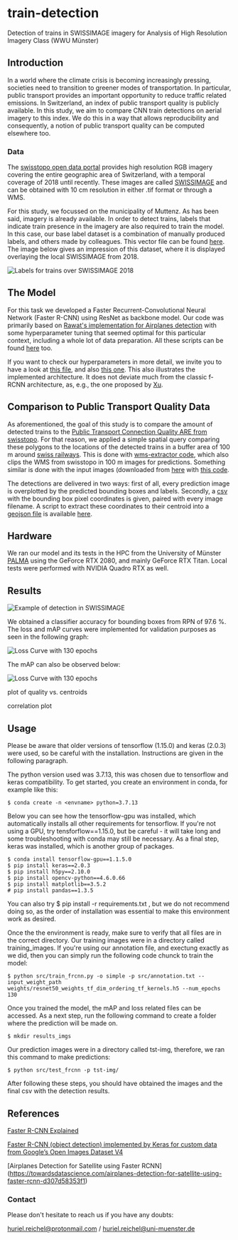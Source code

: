 # train-detection
Detection of trains in SWISSIMAGE imagery for Analysis of High Resolution Imagery Class (WWU Münster)

## Introduction

In a world where the climate crisis is becoming increasingly pressing, societies need to transition to greener modes of transportation. In particular, public transport provides an important opportunity to reduce traffic related emissions. In Switzerland, an index of public transport quality is publicly available. In this study, we aim to compare CNN train detections on aerial imagery to this index. We do this in a way that allows reproducibility and consequently, a notion of public transport quality can be computed elsewhere too. 

### Data

The [swisstopo open data portal](map.geoadmin.ch) provides high resolution RGB imagery covering the entire geographic area of Switzerland, with a temporal coverage of 2018 until recently. These images are called [SWISSIMAGE](https://www.swisstopo.admin.ch/de/geodata/images/ortho/swissimage10.html) and can be obtained with 10 cm resolution in either .tif format or through a WMS. 

For this study, we focussed on the municipality of Muttenz. As has been said, imagery is already available. In order to detect trains, labels that indicate train presence in the imagery are also required to train the model. In this case, our base label dataset is a combination of manually produced labels, and others made by colleagues. This vector file can be found [here](trains-data/vehicles-labels.geojson). The image below gives an impression of this dataset, where it is displayed overlaying the local SWISSIMAGE from 2018. 

![Labels for trains over SWISSIMAGE 2018](fig/labels.png)

## The Model

For this task we developed a Faster Recurrent-Convolutional Neural Network (Faster R-CNN) using ResNet as backbone model. Our code was primarily based on [Rawat's implementation for Airplanes detection](https://github.com/ShubhankarRawat/Airplane-Detection-for-Satellites) with some hyperparameter tuning that seemed optimal for this particular context, including a whole lot of data preparation. All these scripts can be found [here](src/) too. 

If you want to check our hyperparameters in more detail, we invite you to have a look at [this file](src/keras_frcnn/config.py), and also [this one](src/keras_frcnn/resnet.py). This also illustrates the implemented architecture. It does not deviate much from the classic f-RCNN architecture, as, e.g., the one proposed by [Xu](https://towardsdatascience.com/faster-r-cnn-object-detection-implemented-by-keras-for-custom-data-from-googles-open-images-125f62b9141a). 

## Comparison to Public Transport Quality Data

As aforementioned, the goal of this study is to compare the amount of detected trains to the [Public Transport Connection Quality ARE from swisstopo](https://www.are.admin.ch/verkehrserschliessung). For that reason, we applied a simple spatial query comparing these polygons to the locations of the detected trains in a buffer area of 100 m around [swiss railways](https://www.bav.admin.ch/bav/de/home/verkehrstraeger/eisenbahn.html). This is done with [wms-extractor code](src/wms-extractor.py), which also clips the WMS from swisstopo in 100 m images for predictions. Something similar is done with the input images (downloaded from [here](https://www.swisstopo.admin.ch/en/geodata/images/ortho/swissimage10.html#musterdaten) with [this code](src/Files.py).

The detections are delivered in two ways: first of all, every prediction image is overplotted by the predicted bounding boxes and labels. Secondly, a [csv](bounding_box_coordinates_ans.csv) with the bounding box pixel coordinates is given, paired with every image filename. A script to extract these coordinates to their centroid into a [geojson file](trains-data/detected-centroids.geojson) is available [here](src/extract-centroids.R).   

## Hardware
 
We ran our model and its tests in the HPC from the University of Münster [PALMA](https://www.uni-muenster.de/CoCoS/Systeme/PALMA.html) using the GeForce RTX 2080, and mainly GeForce RTX Titan. Local tests were performed with NVIDIA Quadro RTX as well.

## Results

![Example of detection in SWISSIMAGE](fig/example.png)

We obtained a classifier accuracy for bounding boxes from RPN of 97.6 %. The loss and mAP curves were implemented for validation purposes as seen in the following graph:

![Loss Curve with 130 epochs](fig/loss_function.png)

The mAP can also be observed below:

![Loss Curve with 130 epochs](fig/mAP.png)

plot of quality vs. centroids

correlation plot

## Usage

Please be aware that older versions of tensorflow (1.15.0) and keras (2.0.3) were used, so be careful with the installation. Instructions are given in the following paragraph. 

The python version used was 3.7.13, this was chosen due to tensorflow and keras compatibility. To get started, you create an environment in conda, for example like this:

```
$ conda create -n <envname> python=3.7.13
```

Below you can see how the tensorflow-gpu was installed, which automatically installs all other requirements for tensorflow. If you're not using a GPU, try tensforflow==1.15.0, but be careful - it will take long and some troubleshooting with conda may still be necessary. As a final step, keras was installed, which is another group of packages.
 
```
$ conda install tensorflow-gpu==1.1.5.0
$ pip install keras==2.0.3
$ pip install h5py==2.10.0
$ pip install opencv-python==4.6.0.66
$ pip install matplotlib==3.5.2
# pip install pandas==1.3.5
``` 

You can also try $ pip install -r requirements.txt , but we do not recommend doing so, as the order of installation was essential to make this environment work as desired. 

Once the the environment is ready, make sure to verify that all files are in the correct directory. Our training images were in a directory called training_images. If you're using our annotation file, and exectung exactly as we did, then you can simply run the following code chunck to train the model:

```
$ python src/train_frcnn.py -o simple -p src/annotation.txt --input_weight_path weights/resnet50_weights_tf_dim_ordering_tf_kernels.h5 --num_epochs 130
```

Once you trained the model, the mAP and loss related files can be accessed. As a next step, run the following command to create a folder where the prediction will be made on. 

```
$ mkdir results_imgs
```

Our prediction images were in a directory called tst-img, therefore, we ran this command to make predictions:

```
$ python src/test_frcnn -p tst-img/
```

After following these steps, you should have obtained the images and the final csv with the detection results. 

## References

[Faster R-CNN Explained](https://medium.com/@smallfishbigsea/faster-r-cnn-explained-864d4fb7e3f8)

[Faster R-CNN (object detection) implemented by Keras for custom data from Google’s Open Images Dataset V4](https://towardsdatascience.com/faster-r-cnn-object-detection-implemented-by-keras-for-custom-data-from-googles-open-images-125f62b9141a)

[Airplanes Detection for Satellite using Faster RCNN] (https://towardsdatascience.com/airplanes-detection-for-satellite-using-faster-rcnn-d307d58353f1)

### Contact

Please don't hesitate to reach us if you have any doubts:

huriel.reichel@protonmail.com / huriel.reichel@uni-muenster.de
